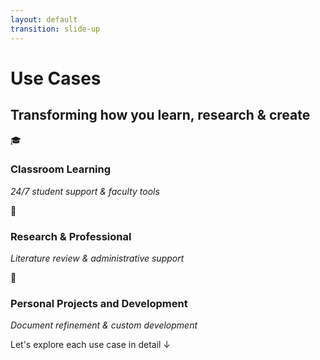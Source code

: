 ```yaml
---
layout: default
transition: slide-up
---
```


<ThemeToggle />

# <span class="slide-title">Use Cases</span>

<div class="max-w-5xl mx-auto mt-12 mb-6">

## <span class="montserrat-heading">Transforming how you</span> <span class="illinois-orange">**learn, research & create**</span>

<div class="grid grid-cols-3 gap-6 mt-8 mb-8 max-w-4xl mx-auto">

<div class="feature-card blue">

🎓

### Classroom Learning

*24/7 student support & faculty tools*

</div>

<div class="feature-card green">

🔬

### Research & Professional

*Literature review & administrative support*

</div>

<div class="feature-card purple">

🚀

### Personal Projects and Development

*Document refinement & custom development*

</div>

</div>

<div class="mt-4 text-base text-center">
<span class="call-to-action">Let's explore each use case in detail ↓</span>
</div>

</div>

<style>
.feature-card {
  @apply p-4 rounded-lg text-center;
  @apply bg-gradient-to-br;
  @apply transition-all duration-300 hover:scale-105;
  @apply shadow-md hover:shadow-lg;
}

.feature-card h3 {
  @apply text-base font-semibold mt-2 mb-2;
}

.feature-card em {
  @apply text-sm font-normal;
}

.feature-card.blue {
  @apply from-blue-500/10 via-blue-400/15 to-blue-600/20;
  @apply dark:from-blue-600/20 dark:via-blue-500/25 dark:to-blue-700/30;
}

.feature-card.blue h3 {
  @apply text-blue-700 dark:text-blue-200;
}

.feature-card.blue em {
  @apply text-blue-600 dark:text-blue-300;
}

.feature-card.green {
  @apply from-green-500/10 via-green-400/15 to-green-600/20;
  @apply dark:from-green-600/20 dark:via-green-500/25 dark:to-green-700/30;
}

.feature-card.green h3 {
  @apply text-green-700 dark:text-green-200;
}

.feature-card.green em {
  @apply text-green-600 dark:text-green-300;
}

.feature-card.purple {
  @apply from-purple-500/10 via-purple-400/15 to-purple-600/20;
  @apply dark:from-purple-600/20 dark:via-purple-500/25 dark:to-purple-700/30;
}

.feature-card.purple h3 {
  @apply text-purple-700 dark:text-purple-200;
}

.feature-card.purple em {
  @apply text-purple-600 dark:text-purple-300;
}

/* Illinois brand color applications */
.call-to-action {
  color: var(--illinois-blue);
}

.dark .call-to-action {
  color: var(--illinois-orange);
}
</style>

<!--
Use Cases overview slide with 3 main use case cards:
- Classroom Learning, Research & Professional, Personal Projects and Development
Illinois branding colors throughout
-->